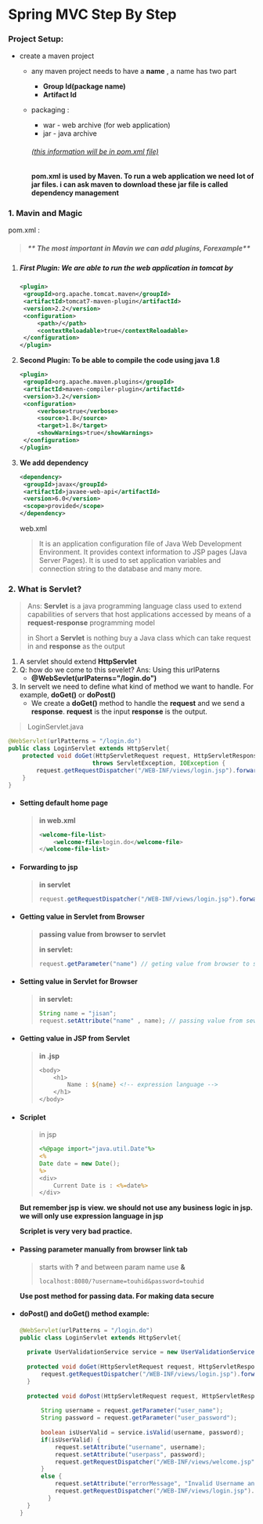 # Spring MVC Step By Step



### Project Setup: 

- create a maven project

  - any maven project needs to have a **name** , a name has two part 

    - **Group Id(package name)**
    -  **Artifact Id**

  - packaging :

    -  war - web archive (for web application)
    - jar - java archive

    ###### <u>(this information will be in pom.xml file)</u>

    **pom.xml is used by Maven. To run a web application we need lot of jar files. i can ask maven to download these jar file is called dependency management**



### 1. Mavin and Magic



pom.xml :

> ##### ** The most important in Mavin we can add plugins, Forexample** 

1. ##### **First Plugin: We are able to run the web application in tomcat by**

   ```xml
   <plugin>
   	<groupId>org.apache.tomcat.maven</groupId>
   	<artifactId>tomcat7-maven-plugin</artifactId>
   	<version>2.2</version>
   	<configuration>
   		<path>/</path>
   		<contextReloadable>true</contextReloadable>
   	</configuration>
   </plugin>
   ```

   

2. **Second Plugin: To be able to compile the code using java 1.8**

   ```xml
   <plugin>
   	<groupId>org.apache.maven.plugins</groupId>
   	<artifactId>maven-compiler-plugin</artifactId>
   	<version>3.2</version>
   	<configuration>
   		<verbose>true</verbose>
   		<source>1.8</source>
   		<target>1.8</target>
   		<showWarnings>true</showWarnings>
   	</configuration>
   </plugin>
   ```

   

3. **We add dependency**

   ```xml
   <dependency>
   	<groupId>javax</groupId>
   	<artifactId>javaee-web-api</artifactId>
   	<version>6.0</version>
   	<scope>provided</scope>
   </dependency>
   ```

   

   web.xml

   > It is an application configuration file of Java Web Development Environment. It provides context information to JSP pages (Java Server Pages). It is used to set application variables and connection string to the database and many more.

   



### 2. What is Servlet?

> Ans: **Servlet** is a java programming language class used to extend capabilities of servers that host applications accessed by means of a **request-response** programming model
>
> in Short a **Servlet** is nothing buy a Java class which can take request in and **response** as the output

1. A servlet should extend **HttpServlet**
2. Q: how do we come to this sevelet? Ans: Using this urlPaterns
   - **@WebSevlet(urlPaterns="/login.do")** 
3. In servelt we need to define what kind of method we want to handle. For example, **doGet()** or **doPost()**
   - We create a **doGet()** method to handle the **request** and we send a **response**. **request** is the input **response** is the output.

> LoginServlet.java

```java
@WebServlet(urlPatterns = "/login.do")
public class LoginServlet extends HttpServlet{
	protected void doGet(HttpServletRequest request, HttpServletResponse response) 
        				throws ServletException, IOException {
		request.getRequestDispatcher("/WEB-INF/views/login.jsp").forward(request, response);
	}
}
```

 



- #### Setting default home page 

  > **in web.xml**
  >
  > ```xml
  > <welcome-file-list>
  > 	<welcome-file>login.do</welcome-file>
  > </welcome-file-list>
  > ```

- #### Forwarding to jsp 

  > **in servlet**
  >
  > ```java
  > request.getRequestDispatcher("/WEB-INF/views/login.jsp").forward(request, response);
  > ```

- #### Getting value in Servlet from Browser

  > **passing value from browser to servlet**
  >
  > **in servlet:**
  >
  > ```java
  > request.getParameter("name") // geting value from browser to servlet
  > ```

- #### Setting value in Servlet for Browser

  > **in servlet:** 
  >
  > ```java
  > String name = "jisan";
  > request.setAttribute("name" , name); // passing value from sevlet to jsp
  > ```

- #### Getting value in JSP from Servlet

  > **in .jsp**
  >
  > ```jsp
  > <body>
  >     <h1>
  >         Name : ${name} <!-- expression language -->
  >     </h1>
  > </body>
  > ```

- #### Scriplet

  > in jsp
  >
  > ```jsp
  > <%@page import="java.util.Date"%>
  > <%
  > Date date = new Date();
  > %>
  > <div>
  >     Current Date is : <%=date%>
  > </div>
  > ```

  **But remember jsp is view. we should not use any business logic in jsp. we will only use expression language in jsp**

  **Scriplet is very very bad practice.**

  

- #### Passing parameter manually from browser link tab  

  > starts with **?** and between param name use **&**
  >
  > ```apl
  > localhost:8080/?username=touhid&password=touhid
  > ```

  **Use post method for passing data. For making data secure**



- #### doPost() and doGet() method example: 

  ```java
  @WebServlet(urlPatterns = "/login.do")
  public class LoginServlet extends HttpServlet{
  	
  	private UserValidationService service = new UserValidationService();
  	
  	protected void doGet(HttpServletRequest request, HttpServletResponse response) throws ServletException, IOException {
  		request.getRequestDispatcher("/WEB-INF/views/login.jsp").forward(request, response);
  	}
  	
  	protected void doPost(HttpServletRequest request, HttpServletResponse response) throws ServletException, IOException {
  		
  		String username = request.getParameter("user_name");
  		String password = request.getParameter("user_password");
  		
  		boolean isUserValid = service.isValid(username, password);
  		if(isUserValid) {
  			request.setAttribute("username", username); 
  			request.setAttribute("userpass", password);
  			request.getRequestDispatcher("/WEB-INF/views/welcome.jsp").forward(request, response);
  		}
  		else {	
  			request.setAttribute("errorMessage", "Invalid Username and password");
  			request.getRequestDispatcher("/WEB-INF/views/login.jsp").forward(request, response);    
          }
  	}
  }
  ```





